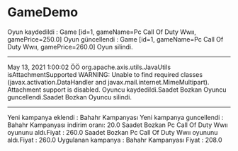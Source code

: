 # GameDemo
Oyun kaydedildi : Game [id=1, gameName=Pc Call Of Duty Wwıı, gamePrice=250.0]
Oyun güncellendi : Game [id=1, gameName=Pc Call Of Duty Wwıı, gamePrice=260.0]
Oyun silindi.

***********************

May 13, 2021 1:00:02 ÖÖ org.apache.axis.utils.JavaUtils isAttachmentSupported
WARNING: Unable to find required classes (javax.activation.DataHandler and javax.mail.internet.MimeMultipart). Attachment support is disabled.
Oyuncu kaydedildi.Saadet Bozkan
Oyuncu guncellendi.Saadet Bozkan
Oyuncu silindi.

***********************

Yeni kampanya eklendi : Bahahr Kampanyası
Yeni kampanya guncellendi : Bahahr Kampanyası indirim oranı: 20.0
Saadet Bozkan Pc Call Of Duty Wwıı oyununu aldı.Fiyat : 260.0
Saadet Bozkan Pc Call Of Duty Wwıı oyununu aldı.Fiyat : 260.0 
Uygulanan kampanya : Bahahr Kampanyası Fiyat : 208.0
